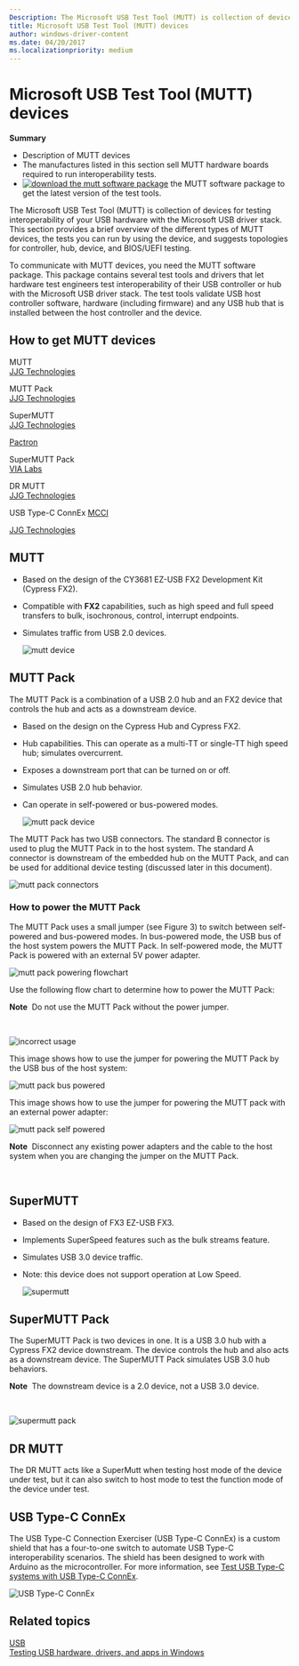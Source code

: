 ```yaml
---
Description: The Microsoft USB Test Tool (MUTT) is collection of devices for testing interoperability of your USB hardware with the Microsoft USB driver stack.
title: Microsoft USB Test Tool (MUTT) devices
author: windows-driver-content
ms.date: 04/20/2017
ms.localizationpriority: medium
---
```


# Microsoft USB Test Tool (MUTT) devices


**Summary**

-   Description of MUTT devices
-   The manufactures listed in this section sell MUTT hardware boards required to run interoperability tests.
-   [![download the mutt software package](images/download.png)](http://go.microsoft.com/fwlink/p/?LinkId=786621) the MUTT software package to get the latest version of the test tools.

The Microsoft USB Test Tool (MUTT) is collection of devices for testing interoperability of your USB hardware with the Microsoft USB driver stack. This section provides a brief overview of the different types of MUTT devices, the tests you can run by using the device, and suggests topologies for controller, hub, device, and BIOS/UEFI testing.

To communicate with MUTT devices, you need the MUTT software package. This package contains several test tools and drivers that let hardware test engineers test interoperability of their USB controller or hub with the Microsoft USB driver stack. The test tools validate USB host controller software, hardware (including firmware) and any USB hub that is installed between the host controller and the device.

## How to get MUTT devices


<a href="" id="mutt"></a>MUTT  
[JJG Technologies]( http://go.microsoft.com/fwlink/p/?linkid=618287)

<a href="" id="mutt-pack"></a>MUTT Pack  
[JJG Technologies]( http://go.microsoft.com/fwlink/p/?linkid=618287)

<a href="" id="supermutt"></a>SuperMUTT  
[JJG Technologies]( http://go.microsoft.com/fwlink/p/?linkid=618287)

[Pactron](http://pactronstore.com/products/supermutt.mdl)

<a href="" id="supermutt-pack"></a>SuperMUTT Pack  
[VIA Labs](http://go.microsoft.com/fwlink/p/?linkid=618285)

<a href="" id="dr-mutt"></a>DR MUTT  
[JJG Technologies]( http://go.microsoft.com/fwlink/p/?linkid=618287)

<a href="" id="mutt-connex-c"></a>USB Type-C ConnEx
[MCCI](http://go.microsoft.com/fwlink/p/?LinkId=733488)

[JJG Technologies]( http://go.microsoft.com/fwlink/p/?linkid=618287)

## MUTT


-   Based on the design of the CY3681 EZ-USB FX2 Development Kit (Cypress FX2).
-   Compatible with **FX2** capabilities, such as high speed and full speed transfers to bulk, isochronous, control, interrupt endpoints.
-   Simulates traffic from USB 2.0 devices.

    ![mutt device](images/fig1-mutt-device.png)

## MUTT Pack


The MUTT Pack is a combination of a USB 2.0 hub and an FX2 device that controls the hub and acts as a downstream device.

-   Based on the design on the Cypress Hub and Cypress FX2.
-   Hub capabilities. This can operate as a multi-TT or single-TT high speed hub; simulates overcurrent.
-   Exposes a downstream port that can be turned on or off.
-   Simulates USB 2.0 hub behavior.
-   Can operate in self-powered or bus-powered modes.

    ![mutt pack device](images/fig2-muttpackdevice.png)

The MUTT Pack has two USB connectors. The standard B connector is used to plug the MUTT Pack in to the host system. The standard A connector is downstream of the embedded hub on the MUTT Pack, and can be used for additional device testing (discussed later in this document).

![mutt pack connectors](images/fig3-muttpackconnectors.png)

### How to power the MUTT Pack

The MUTT Pack uses a small jumper (see Figure 3) to switch between self-powered and bus-powered modes. In bus-powered mode, the USB bus of the host system powers the MUTT Pack. In self-powered mode, the MUTT Pack is powered with an external 5V power adapter.

![mutt pack powering flowchart](images/fig4-muttpackpoweringflowchart.png)

Use the following flow chart to determine how to power the MUTT Pack:

**Note**  Do not use the MUTT Pack without the power jumper.

 

![incorrect usage](images/fig5-muttpackincorrectusage.png)

This image shows how to use the jumper for powering the MUTT Pack by the USB bus of the host system:

![mutt pack bus powered](images/fig6-muttpackbuspowered.png)

This image shows how to use the jumper for powering the MUTT pack with an external power adapter:

![mutt pack self powered](images/fig7-muttpackselfpowered.png)

**Note**  Disconnect any existing power adapters and the cable to the host system when you are changing the jumper on the MUTT Pack.

 

## SuperMUTT


-   Based on the design of FX3 EZ-USB FX3.
-   Implements SuperSpeed features such as the bulk streams feature.
-   Simulates USB 3.0 device traffic.
-   Note: this device does not support operation at Low Speed.

    ![supermutt](images/fig8-supermutt.png)

## SuperMUTT Pack


The SuperMUTT Pack is two devices in one. It is a USB 3.0 hub with a Cypress FX2 device downstream. The device controls the hub and also acts as a downstream device. The SuperMUTT Pack simulates USB 3.0 hub behaviors.

**Note**  The downstream device is a 2.0 device, not a USB 3.0 device.

 

![supermutt pack](images/supermuttpack.png)

## DR MUTT


The DR MUTT acts like a SuperMutt when testing host mode of the device under test, but it can also switch to host mode to test the function mode of the device under test.

## USB Type-C ConnEx


The USB Type-C Connection Exerciser (USB Type-C ConnEx) is a custom shield that has a four-to-one switch to automate USB Type-C interoperability scenarios. The shield has been designed to work with Arduino as the microcontroller. For more information, see [Test USB Type-C systems with USB Type-C ConnEx](test-usb-type-c-systems-with-mutt-connex-c.md).

![USB Type-C ConnEx](images/connexc-side.jpg)

## Related topics
[USB](https://msdn.microsoft.com/library/windows/hardware/ff538930)  
[Testing USB hardware, drivers, and apps in Windows](usb-driver-testing-guide.md)  




